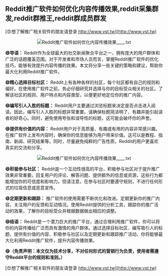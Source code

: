 ## **Reddit推广软件如何优化内容传播效果,reddit采集群发,reddit群推王,reddit群成员群发**

[😍想了解推广相关软件的朋友请登录 http://www.vst.tw](http://www.vst.tw)

 <center><img src="https://vst.tw/MP4/tuiguang/png/7.png" alt="Reddit推广软件如何优化内容传播效果____.txt"></center>

**😄导语：**
Reddit作为全球最大的社交新闻聚合平台之一，拥有庞大的用户群体和广泛的话题覆盖范围。对于开发者和市场人员而言，掌握Reddit推广软件的优化技巧，能够有效提升内容传播的效果。本文将分享一些关键的策略和建议，帮助你最大化利用Reddit推广软件。

**😄精心选择目标社区：**
Reddit上有各种各样的社区，每个社区都有自己的规则和偏好。在使用推广软件之前，务必仔细研究并选择与你的目标受众相关的社区。了解该社区的规则、用户特点和内容类型，以便更好地定位你的推广内容。

**😄编写引人入胜的标题：**
Reddit用户主要通过浏览标题来决定是否点击进入阅读。因此，编写引人入胜的标题非常重要。请确保标题简洁明了、有趣并能引起读者的好奇心。同时，避免使用夸张和误导性的标题，这可能会破坏你的声誉。

**😄提供有价值的内容：**
Reddit用户对于高质量、有趣或有用的内容非常感兴趣。在推广软件上发布内容时，确保你的信息能够为用户带来价值。这可以是教程、指南、新闻、研究结果等。同时，尽量避免纯粹的广告性质，Reddit的用户更喜欢真实的交流和分享。

 <center><img src="https://vst.tw/MP4/tuiguang/png/4.png" alt="Reddit推广软件如何优化内容传播效果____.txt"></center>

**😄积极参与社区：**
Reddit是一个互动性很高的平台，积极参与社区对于提升推广效果非常重要。回复用户的评论、解答问题、提供额外的信息或资源，这些行为都能增加你的可信度和影响力。但请注意，在参与社区时要遵守规则，不进行任何形式的垃圾信息或恶意宣传。

**😄定期更新和跟踪：**
推广软件的使用需要不断优化和改进。定期更新你的推广内容，关注用户的反馈和互动情况。使用Reddit提供的分析工具，跟踪你的推广活动的效果，了解你的目标受众并根据数据做出相应的调整。

**😄结语：**
Reddit是一个潜力巨大的推广平台，通过合理利用推广软件，你可以将你的内容传播给广泛而具有激情的用户群体。通过选择目标社区、编写吸引人的标题、提供有价值的内容、积极参与社区以及定期更新和跟踪推广活动，你将能够最大化利用Reddit推广软件，提升内容传播效果。

**😄（免责声明：本文仅为技术分享，不对任何形式的营销行为负责，使用者需遵守Reddit平台的规则和准则。）**

[😍想了解推广相关软件的朋友请登录 http://www.vst.tw](http://www.vst.tw)



